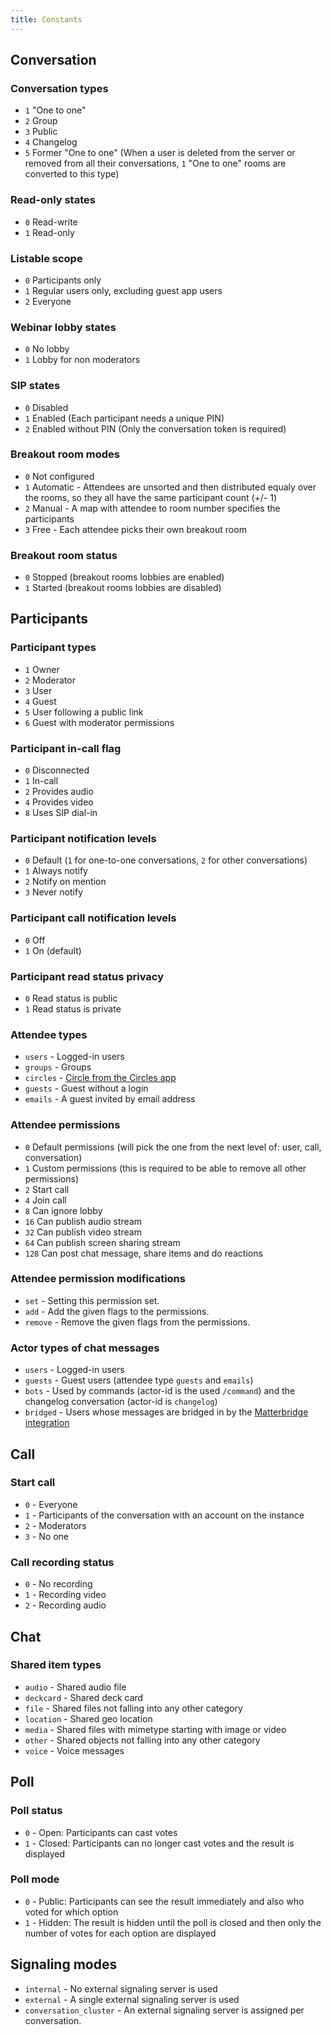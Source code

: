 ```yaml
---
title: Constants
---
```


## Conversation

### Conversation types
* `1` "One to one"
* `2` Group
* `3` Public
* `4` Changelog
* `5` Former "One to one" (When a user is deleted from the server or removed from all their conversations, `1` "One to one" rooms are converted to this type)

### Read-only states
* `0` Read-write
* `1` Read-only

### Listable scope
* `0` Participants only
* `1` Regular users only, excluding guest app users
* `2` Everyone

### Webinar lobby states
* `0` No lobby
* `1` Lobby for non moderators

### SIP states
* `0` Disabled
* `1` Enabled (Each participant needs a unique PIN)
* `2` Enabled without PIN (Only the conversation token is required)

### Breakout room modes
* `0` Not configured
* `1` Automatic - Attendees are unsorted and then distributed equaly over the rooms, so they all have the same participant count (+/- 1)
* `2` Manual - A map with attendee to room number specifies the participants
* `3` Free - Each attendee picks their own breakout room

### Breakout room status
* `0` Stopped (breakout rooms lobbies are enabled)
* `1` Started (breakout rooms lobbies are disabled)

## Participants

### Participant types
* `1` Owner
* `2` Moderator
* `3` User
* `4` Guest
* `5` User following a public link
* `6` Guest with moderator permissions

### Participant in-call flag
* `0` Disconnected
* `1` In-call
* `2` Provides audio
* `4` Provides video
* `8` Uses SIP dial-in

### Participant notification levels
* `0` Default (`1` for one-to-one conversations, `2` for other conversations)
* `1` Always notify
* `2` Notify on mention
* `3` Never notify

### Participant call notification levels
* `0` Off
* `1` On (default)

### Participant read status privacy
* `0` Read status is public
* `1` Read status is private

### Attendee types
* `users` - Logged-in users
* `groups` - Groups
* `circles` - [Circle from the Circles app](https://github.com/nextcloud/circles)
* `guests` - Guest without a login
* `emails` - A guest invited by email address

### Attendee permissions
* `0` Default permissions (will pick the one from the next level of: user, call, conversation)
* `1` Custom permissions (this is required to be able to remove all other permissions)
* `2` Start call
* `4` Join call
* `8` Can ignore lobby
* `16` Can publish audio stream
* `32` Can publish video stream
* `64` Can publish screen sharing stream
* `128` Can post chat message, share items and do reactions

### Attendee permission modifications
* `set` - Setting this permission set.
* `add` - Add the given flags to the permissions.
* `remove` - Remove the given flags from the permissions.

### Actor types of chat messages
* `users` - Logged-in users
* `guests` - Guest users (attendee type `guests` and `emails`)
* `bots` - Used by commands (actor-id is the used `/command`) and the changelog conversation (actor-id is `changelog`)
* `bridged` - Users whose messages are bridged in by the [Matterbridge integration](matterbridge.md)

## Call

### Start call
* `0` - Everyone
* `1` - Participants of the conversation with an account on the instance
* `2` - Moderators
* `3` - No one

### Call recording status
* `0` - No recording
* `1` - Recording video
* `2` - Recording audio

## Chat

### Shared item types
* `audio` - Shared audio file
* `deckcard` - Shared deck card
* `file` - Shared files not falling into any other category
* `location` - Shared geo location
* `media` - Shared files with mimetype starting with image or video
* `other` - Shared objects not falling into any other category
* `voice` - Voice messages

## Poll

### Poll status
* `0` - Open: Participants can cast votes
* `1` - Closed: Participants can no longer cast votes and the result is displayed

### Poll mode
* `0` - Public: Participants can see the result immediately and also who voted for which option
* `1` - Hidden: The result is hidden until the poll is closed and then only the number of votes for each option are displayed

## Signaling modes
* `internal` - No external signaling server is used
* `external` - A single external signaling server is used
* `conversation_cluster` - An external signaling server is assigned per conversation.
